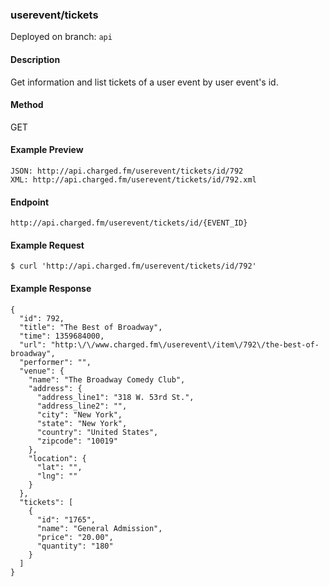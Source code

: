 ### **userevent/tickets**

Deployed on branch: `api`

#### **Description**

Get information and list tickets of a user event by user event's id.

#### **Method**

GET

#### **Example Preview**
```
JSON: http://api.charged.fm/userevent/tickets/id/792
XML: http://api.charged.fm/userevent/tickets/id/792.xml
```
#### **Endpoint**
```
http://api.charged.fm/userevent/tickets/id/{EVENT_ID}
```
#### **Example Request**
```
$ curl 'http://api.charged.fm/userevent/tickets/id/792'
```
#### **Example Response**
```
{
  "id": 792,
  "title": "The Best of Broadway",
  "time": 1359684000,
  "url": "http:\/\/www.charged.fm\/userevent\/item\/792\/the-best-of-broadway",
  "performer": "",
  "venue": {
    "name": "The Broadway Comedy Club",
    "address": {
      "address_line1": "318 W. 53rd St.",
      "address_line2": "",
      "city": "New York",
      "state": "New York",
      "country": "United States",
      "zipcode": "10019"
    },
    "location": {
      "lat": "",
      "lng": ""
    }
  },
  "tickets": [
    {
      "id": "1765",
      "name": "General Admission",
      "price": "20.00",
      "quantity": "180"
    }
  ]
}
```
